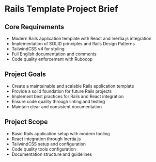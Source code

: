# Rails Template Project Brief

## Core Requirements
- Modern Rails application template with React and Inertia.js integration
- Implementation of SOLID principles and Rails Design Patterns
- TailwindCSS v4 for styling
- Full English documentation and comments
- Code quality enforcement with Rubocop

## Project Goals
- Create a maintainable and scalable Rails application template
- Provide a solid foundation for future Rails projects
- Implement best practices for Rails and React integration
- Ensure code quality through linting and testing
- Maintain clear and consistent documentation

## Project Scope
- Basic Rails application setup with modern tooling
- React integration through Inertia.js
- TailwindCSS setup and configuration
- Code quality tools configuration
- Documentation structure and guidelines 
